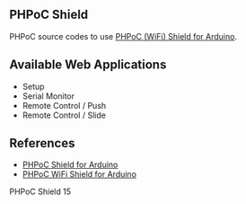## PHPoC Shield
PHPoC source codes to use [PHPoC (WiFi) Shield for Arduino](http://www.phpoc.com/phpoc_shield_for_arduino.php).

## Available Web Applications
* Setup
* Serial Monitor
* Remote Control / Push
* Remote Control / Slide

## References
* [PHPoC Shield for Arduino](http://www.phpoc.com/support/manual/phpoc_shield_for_arduino/)
* [PHPoC WiFi Shield for Arduino](http://www.phpoc.com/support/manual/phpoc_wifi_shield_for_arduino/)

PHPoC Shield 15
